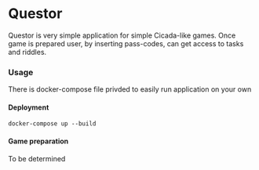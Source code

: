 # Questor
Questor is very simple application for simple Cicada-like games.
Once game is prepared user, by inserting pass-codes, can get access to tasks and riddles.

### Usage
There is docker-compose file privded to easily run application on your own

#### Deployment
`docker-compose up --build`

#### Game preparation
To be determined